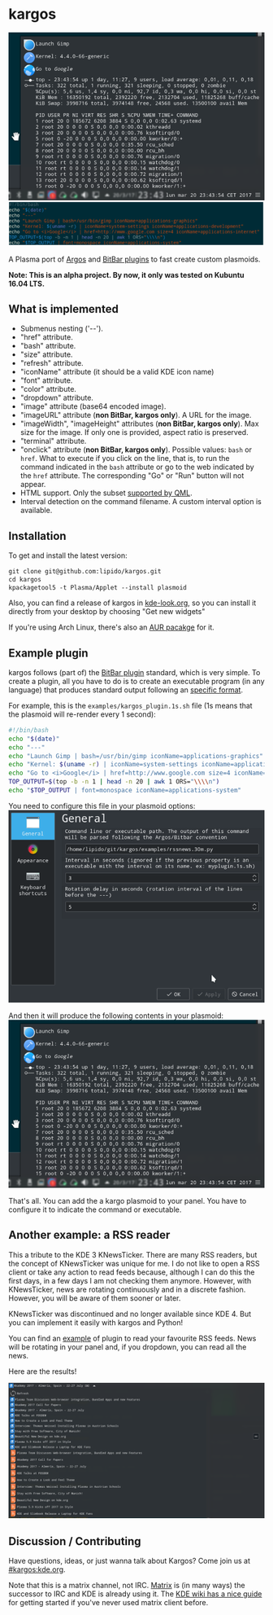 # kargos

![kargos logo](kargos-logo.png "kargos logo")

A Plasma port of [Argos](https://github.com/p-e-w/argos/blob/master/README.md) and [BitBar plugins](https://github.com/matryer/bitbar-plugins) to fast create
custom plasmoids.

**Note: This is an alpha project. By now, it only was tested on Kubuntu 16.04 LTS.**

## What is implemented

- Submenus nesting ('--').
- "href" attribute.
- "bash" attribute.
- "size" attribute.
- "refresh" attribute.
- "iconName" attribute (it should be a valid KDE icon name)
- "font" attribute.
- "color" attribute.
- "dropdown" attribute.
- "image" attribute (base64 encoded image).
- "imageURL" attribute (**non BitBar, kargos only**). A URL for the image.
- "imageWidth", "imageHeight" attributes (**non BitBar, kargos only**). Max size for
  the image. If only one is provided, aspect ratio is preserved.
- "terminal" attribute.
- "onclick" attribute (**non BitBar, kargos only**). Possible values: `bash` or `href`. What to execute if you click on the line, that is,
  to run the command indicated in the `bash` attribute or go to the web indicated by the `href` attribute. The corresponding "Go" or "Run"
  button will not appear.
- HTML support. Only the subset [supported by QML](http://doc.qt.io/qt-5/richtext-html-subset.html).
- Interval detection on the command filename. A custom interval option is available.

## Installation

To get and install the latest version:
```
git clone git@github.com:lipido/kargos.git
cd kargos
kpackagetool5 -t Plasma/Applet --install plasmoid

```

Also, you can find a release of kargos in [kde-look.org](https://store.kde.org/p/1173112/), 
so you can install it directly from your desktop by choosing "Get new widgets"

If you're using Arch Linux, there's also an [AUR pacakge](https://aur.archlinux.org/packages/plasma5-applets-kargos-git/) for it.

## Example plugin
kargos follows (part of) the [BitBar plugin](https://github.com/matryer/bitbar-plugins)
standard, which is very simple. To create a plugin, all you have to do is to create
an executable program (in any language) that produces standard output following
an [specific format](https://github.com/matryer/bitbar#plugin-api).

For example, this is the `examples/kargos_plugin.1s.sh` file (1s means that the plasmoid will re-render
every 1 second):

```bash
#!/bin/bash
echo "$(date)"
echo "---"
echo "Launch Gimp | bash=/usr/bin/gimp iconName=applications-graphics"
echo "Kernel: $(uname -r) | iconName=system-settings iconName=applications-development"
echo "Go to <i>Google</i> | href=http://www.google.com size=4 iconName=applications-internet" 
TOP_OUTPUT=$(top -b -n 1 | head -n 20 | awk 1 ORS="\\\\n")
echo "$TOP_OUTPUT | font=monospace iconName=applications-system"
```

You need to configure this file in your plasmoid options:
![kargos options panel](kargos-options.png "kargos options panel")


And then it will produce the following contents in your plasmoid:
![kargos example plasmoid](kargos-example.png "kargos example plasmoid")

That's all. You can add the a kargo plasmoid to your panel. You have to configure 
it to indicate the command or executable.

## Another example: a RSS reader
This a tribute to the KDE 3 KNewsTicker. There are many RSS readers, but the
concept of KNewsTicker was unique for me. I do not like to open a RSS client
or take any action to read feeds because, although I can do this the first days,
in a few days I am not checking them anymore. However, with KNewsTicker, news are
rotating continuously and in a discrete fashion. However, you will be aware of them
sooner or later.

KNewsTicker was discontinued and no longer available since KDE 4. But you can
implement it easily with kargos and Python!

You can find an [example](examples/rssnews.30m.py) of plugin to read your 
favourite RSS feeds. News will be rotating in your panel and, if you dropdown,
you can read all the news.

Here are the results!

![kargos RSS plugin](kargos-rss-example.png "kargos options panel")

## Discussion / Contributing
Have questions, ideas, or just wanna talk about Kargos? Come join us at [#kargos:kde.org](https://matrix.to/#/!JJUzArvSQNWhqQsQVB:kde.org?via=kde.org&via=lasath.org).

Note that this is a matrix channel, not IRC. [Matrix](https://matrix.org) is (in many ways) the successor to IRC and KDE is already using it. The [KDE wiki has a nice guide](https://community.kde.org/Matrix) for getting started if you've never used matrix client before.


